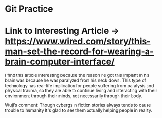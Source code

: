 # Git Practice


# Link to Interesting Article -> https://www.wired.com/story/this-man-set-the-record-for-wearing-a-brain-computer-interface/

I find this article interesting because the reason he got this implant in his brain was because he was paralyzed from his neck down. This type of technology has real-life implication for people suffering from paralysis and physical trauma, so they are able to continue living and interacting with their environment through their minds, not necessarily through their body. 

Wuji's comment:
Though cybergs in fiction stories always tends to cause trouble to humanity
It's glad to see them actually helping people in reality.
